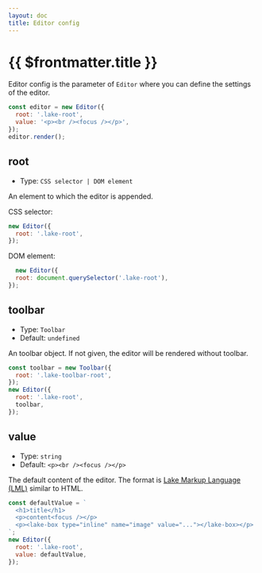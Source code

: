 ```yaml
---
layout: doc
title: Editor config
---
```


# {{ $frontmatter.title }}

Editor config is the parameter of `Editor` where you can define the settings of the editor.

```js
const editor = new Editor({
  root: '.lake-root',
  value: '<p><br /><focus /></p>',
});
editor.render();
```

## root

* Type: `CSS selector | DOM element`

An element to which the editor is appended.

CSS selector:
```js
new Editor({
  root: '.lake-root',
});
```

DOM element:
```js
  new Editor({
  root: document.querySelector('.lake-root'),
});
```

## toolbar

* Type: `Toolbar`
* Default: `undefined`

An toolbar object. If not given, the editor will be rendered without toolbar.

```js
const toolbar = new Toolbar({
  root: '.lake-toolbar-root',
});
new Editor({
  root: '.lake-root',
  toolbar,
});
```

## value

* Type: `string`
* Default: `<p><br /><focus /></p>`

The default content of the editor. The format is [Lake Markup Language (LML)](./content-format.md) similar to HTML.

```js
const defaultValue = `
  <h1>title</h1>
  <p>content<focus /></p>
  <p><lake-box type="inline" name="image" value="..."></lake-box></p>
`;
new Editor({
  root: '.lake-root',
  value: defaultValue,
});
```
